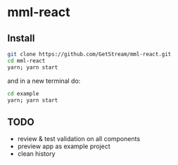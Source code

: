 # mml-react

## Install

```bash
git clone https://github.com/GetStream/mml-react.git
cd mml-react
yarn; yarn start
```

and in a new terminal do:

```bash
cd example
yarn; yarn start
```

## TODO

- review & test validation on all components
- preview app as example project
- clean history
